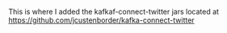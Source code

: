 This is where I added the kafkaf-connect-twitter jars located at https://github.com/jcustenborder/kafka-connect-twitter